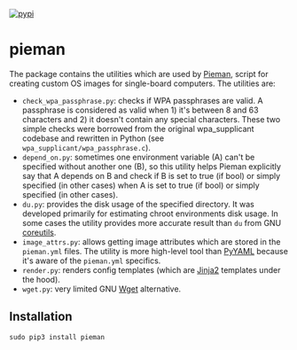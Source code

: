 [![pypi](https://badge.fury.io/py/pieman.svg)](https://badge.fury.io/py/pieman)

# pieman

The package contains the utilities which are used by [Pieman](https://github.com/tolstoyevsky/pieman), script for creating custom OS images for single-board computers. The utilities are:

* `check_wpa_passphrase.py`: checks if WPA passphrases are valid. A passphrase is considered as valid when 1) it's between 8 and 63 characters and 2) it doesn't contain any special characters. These two simple checks were borrowed from the original wpa_supplicant codebase and rewritten in Python (see `wpa_supplicant/wpa_passphrase.c`).
* `depend_on.py`: sometimes one environment variable (A) can't be specified without another one (B), so this utility helps Pieman explicitly say that A depends on B and check if B is set to true (if bool) or simply specified (in other cases) when A is set to true (if bool) or simply specified (in other cases).
* `du.py`: provides the disk usage of the specified directory. It was developed primarily for estimating chroot environments disk usage. In some cases the utility provides more accurate result than `du` from GNU [coreutils](https://gnu.org/software/coreutils/).
* `image_attrs.py`: allows getting image attributes which are stored in the `pieman.yml` files. The utility is more high-level tool than [PyYAML](https://pyyaml.org) because it's aware of the `pieman.yml` specifics.
* `render.py`: renders config templates (which are [Jinja2](https://jinja.palletsprojects.com) templates under the hood).
* `wget.py`: very limited GNU [Wget](https://www.gnu.org/software/wget/) alternative.

## Installation

```sudo pip3 install pieman```

